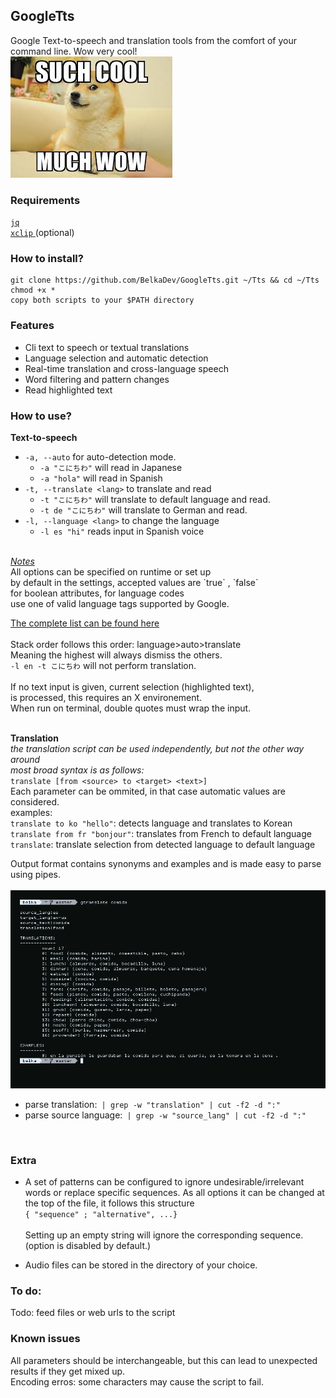 ## GoogleTts

Google Text-to-speech and translation tools from the comfort of your command line.
Wow very cool! </br>
![doge](https://github.com/BelkaDev/GoogleTts/blob/master/src/wow.jpg)</br>

### Requirements

[`jq` ](https://github.com/stedolan/jq) </br>
[`xclip` ](https://github.com/astrand/xclip) (optional)

### How to install?
```
git clone https://github.com/BelkaDev/GoogleTts.git ~/Tts && cd ~/Tts
chmod +x *
copy both scripts to your $PATH directory
```
### Features 
* Cli text to speech or textual translations
* Language selection and automatic detection
* Real-time translation and cross-language speech 
* Word filtering and pattern changes
* Read highlighted text

### How to use?
**Text-to-speech**
* `-a, --auto` for auto-detection mode. </br>
	* `-a "こにちわ"` will read in Japanese</br>
	* `-a "hola"` will read in Spanish
* `-t, --translate <lang>` to translate and read </br>
	* `-t "こにちわ"` will translate to default language and read.
	* `-t de "こにちわ"` will translate to German and read.
* `-l, --language <lang>` to change the language </br>
	* ` -l es "hi" ` reads input in Spanish voice
</br>
<u><i>Notes</i></u></br>
 All options can be specified on runtime or set up </br>
by default in the settings, accepted values 
are `true` , `false` </br> for boolean attributes, for language codes </br>use one of valid language tags supported by Google.</br>

[The complete list can be found here](https://sites.google.com/site/opti365/translate_codes)</br></br>
Stack order follows this order: language>auto>translate</br>
Meaning the highest will always dismiss the others.</br>
`-l en -t こにちわ` will not perform translation.</br>
</br>
If no text input is given, current selection (highlighted text),</br>
is processed, this requires an X environement. </br>
When run on terminal, double quotes must wrap the input.</br></br>

**Translation**</br>
*the translation script can be used independently, but not the other way around*</br>*most broad syntax is as follows:* </br>
`translate [from <source> to <target> <text>]` </br>
Each parameter can be ommited, in that case automatic values are considered.</br> examples:</br>
`translate to ko "hello"`: detects language and translates to Korean</br>
`translate from fr "bonjour"`: translates from French to default language</br>
`translate`: translate selection from detected language to default language

Output format contains synonyms and examples and is made easy to parse using pipes. </br> </br>
![output](https://github.com/BelkaDev/GoogleTts/blob/master/src/output.jpg)

* parse translation:` | grep -w "translation" | cut -f2 -d ":"`
* parse source language:` | grep -w "source_lang" | cut -f2 -d ":"`
</br>


### Extra

* A set of patterns can be configured to ignore undesirable/irrelevant words or replace specific sequences. As all options it can be changed at the top of the file, it follows this structure </br>
`{ "sequence" ; "alternative", ...}`</br></br>
Setting up an empty string will ignore the corresponding sequence. (option is disabled by default.) 

* Audio files can be stored in the directory of your choice.

### To do:
Todo: feed files or web urls to the script

### Known issues
All parameters should be interchangeable, but this can lead to unexpected results if they get mixed up.</br>
Encoding erros: some characters may cause the script to fail.

